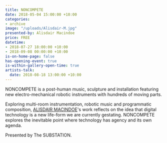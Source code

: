 ```yaml
---
title: NONCOMPETE
date: 2018-05-04 15:00:00 +10:00
categories:
- archive
image: "/uploads/Alisdair-M.jpg"
presented-by: Alisdair Macindoe
price: FREE
datetime:
- 2018-07-27 18:00:00 +10:00
- 2018-09-08 00:00:00 +10:00
is-on-home-page: false
has-opening-event: true
is-within-gallery-open-time: true
artists-talk:
  date: 2018-08-18 13:00:00 +10:00
---
```


NONCOMPETE is a post-human music, sculpture and installation featuring new electro-mechanical robotic instruments with hundreds of moving parts.

Exploring multi-room instrumentation, robotic music and programmatic composition, [ALISDAIR MACINDOE](http://alisdairmacindoe.com/)'s work reflects on the idea that digital technology is a new life-form we are currently gestating. NONCOMPETE explores the inevitable point where technology has agency and its own agenda. 

Presented by The SUBSTATION.  